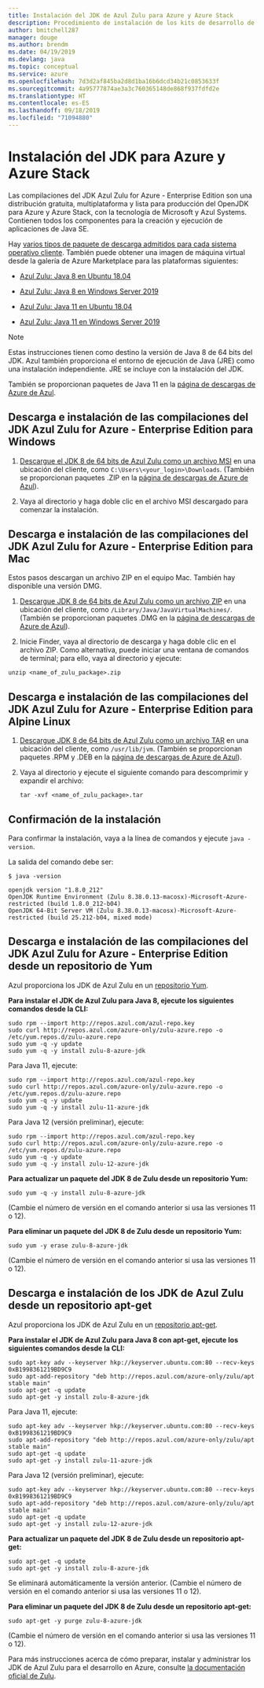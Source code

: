```yaml
---
title: Instalación del JDK de Azul Zulu para Azure y Azure Stack
description: Procedimiento de instalación de los kits de desarrollo de Java (JDK) de Azul Zulu para el desarrollo en Azure con Windows, Linux y Mac
author: bmitchell287
manager: douge
ms.author: brendm
ms.date: 04/19/2019
ms.devlang: java
ms.topic: conceptual
ms.service: azure
ms.openlocfilehash: 7d3d2af845ba2d8d1ba16b6dcd34b21c0853633f
ms.sourcegitcommit: 4a95777874ae3a3c760365148de868f937fdfd2e
ms.translationtype: HT
ms.contentlocale: es-ES
ms.lasthandoff: 09/18/2019
ms.locfileid: "71094880"
---
```

# <a name="install-the-jdk-for-azure-and-azure-stack"></a>Instalación del JDK para Azure y Azure Stack

Las compilaciones del JDK Azul Zulu for Azure - Enterprise Edition son una distribución gratuita, multiplataforma y lista para producción del OpenJDK para Azure y Azure Stack, con la tecnología de Microsoft y Azul Systems. Contienen todos los componentes para la creación y ejecución de aplicaciones de Java SE.

Hay [varios tipos de paquete de descarga admitidos para cada sistema operativo cliente](https://www.azul.com/downloads/azure-only/zulu/). También puede obtener una imagen de máquina virtual desde la galería de Azure Marketplace para las plataformas siguientes:

  * [Azul Zulu: Java 8 en Ubuntu 18.04](https://azuremarketplace.microsoft.com/marketplace/apps/azul.azul-zulu8-ubuntu-1804)
  * [Azul Zulu: Java 8 en Windows Server 2019](https://azuremarketplace.microsoft.com/marketplace/apps/azul.azul-zulu8-windows-2019)
  
  * [Azul Zulu: Java 11 en Ubuntu 18.04](https://azuremarketplace.microsoft.com/marketplace/apps/azul.azul-zulu11-ubuntu-1804)
  * [Azul Zulu: Java 11 en Windows Server 2019](https://azuremarketplace.microsoft.com/marketplace/apps/azul.azul-zulu11-windows-2019)


> [!NOTE]
> Estas instrucciones tienen como destino la versión de Java 8 de 64 bits del JDK. Azul también proporciona el entorno de ejecución de Java (JRE) como una instalación independiente. JRE se incluye con la instalación del JDK.
>
>  También se proporcionan paquetes de Java 11 en la [página de descargas de Azure de Azul](https://www.azul.com/downloads/azure-only/zulu/).

## <a name="download-and-install-the-azul-zulu-for-azure---enterprise-edition-jdk-builds-for-windows"></a>Descarga e instalación de las compilaciones del JDK Azul Zulu for Azure - Enterprise Edition para Windows 

1. [Descargue el JDK 8 de 64 bits de Azul Zulu como un archivo MSI](https://repos.azul.com/azure-only/zulu/packages/zulu-11/11.0.3/zulu-11-azure-jdk_11.31.11-11.0.3-win_x64.msi) en una ubicación del cliente, como `C:\Users\<your_login>\Downloads`. (También se proporcionan paquetes .ZIP en la [página de descargas de Azure de Azul](https://www.azul.com/downloads/azure-only/zulu/)).

2. Vaya al directorio y haga doble clic en el archivo MSI descargado para comenzar la instalación.

## <a name="download-and-install-the-azul-zulu-for-azure---enterprise-edition-jdk-builds-for-mac"></a>Descarga e instalación de las compilaciones del JDK Azul Zulu for Azure - Enterprise Edition para Mac 

Estos pasos descargan un archivo ZIP en el equipo Mac. También hay disponible una versión DMG.

1. [Descargue JDK 8 de 64 bits de Azul Zulu como un archivo ZIP](https://repos.azul.com/azure-only/zulu/packages/zulu-11/11.0.3/zulu-11-azure-jdk_11.31.11-11.0.3-macosx_x64.zip) en una ubicación del cliente, como `/Library/Java/JavaVirtualMachines/`. (También se proporcionan paquetes .DMG en la [página de descargas de Azure de Azul](https://www.azul.com/downloads/azure-only/zulu/)).

2. Inicie Finder, vaya al directorio de descarga y haga doble clic en el archivo ZIP. Como alternativa, puede iniciar una ventana de comandos de terminal; para ello, vaya al directorio y ejecute:

```cli
unzip <name_of_zulu_package>.zip
```

## <a name="download-and-install-the-azul-zulu-for-azure---enterprise-edition-jdk-builds-for-alpine-linux"></a>Descarga e instalación de las compilaciones del JDK Azul Zulu for Azure - Enterprise Edition para Alpine Linux

1. [Descargue JDK 8 de 64 bits de Azul Zulu como un archivo TAR](https://repos.azul.com/azure-only/zulu/packages/zulu-11/11.0.3/zulu-11-azure-jdk_11.31.11-11.0.3-linux_x64.tar.gz) en una ubicación del cliente, como `/usr/lib/jvm`. (También se proporcionan paquetes .RPM y .DEB en la [página de descargas de Azure de Azul](https://www.azul.com/downloads/azure-only/zulu/)).

2. Vaya al directorio y ejecute el siguiente comando para descomprimir y expandir el archivo:

    ```cli
    tar -xvf <name_of_zulu_package>.tar
    ```

## <a name="confirm-your-installation"></a>Confirmación de la instalación

Para confirmar la instalación, vaya a la línea de comandos y ejecute `java -version`.

La salida del comando debe ser:

```cli
$ java -version

openjdk version "1.8.0_212"
OpenJDK Runtime Environment (Zulu 8.38.0.13-macosx)-Microsoft-Azure-restricted (build 1.8.0_212-b04)
OpenJDK 64-Bit Server VM (Zulu 8.38.0.13-macosx)-Microsoft-Azure-restricted (build 25.212-b04, mixed mode)

```

## <a name="download-and-install-the-azul-zulu-for-azure---enterprise-edition-jdks-from-a-yum-repository"></a>Descarga e instalación de las compilaciones del JDK Azul Zulu for Azure - Enterprise Edition desde un repositorio de Yum

Azul proporciona los JDK de Azul Zulu en un [repositorio Yum](https://repos.azul.com/azure-only/zulu-azure.repo).

**Para instalar el JDK de Azul Zulu para Java 8, ejecute los siguientes comandos desde la CLI:**

```cli
sudo rpm --import http://repos.azul.com/azul-repo.key
sudo curl http://repos.azul.com/azure-only/zulu-azure.repo -o /etc/yum.repos.d/zulu-azure.repo
sudo yum -q -y update
sudo yum -q -y install zulu-8-azure-jdk
```

Para Java 11, ejecute:

```cli
sudo rpm --import http://repos.azul.com/azul-repo.key
sudo curl http://repos.azul.com/azure-only/zulu-azure.repo -o /etc/yum.repos.d/zulu-azure.repo
sudo yum -q -y update
sudo yum -q -y install zulu-11-azure-jdk
```

Para Java 12 (versión preliminar), ejecute:

```cli
sudo rpm --import http://repos.azul.com/azul-repo.key
sudo curl http://repos.azul.com/azure-only/zulu-azure.repo -o /etc/yum.repos.d/zulu-azure.repo
sudo yum -q -y update
sudo yum -q -y install zulu-12-azure-jdk
```

**Para actualizar un paquete del JDK 8 de Zulu desde un repositorio Yum:**

```cli
sudo yum -q -y install zulu-8-azure-jdk
```

(Cambie el número de versión en el comando anterior si usa las versiones 11 o 12).

**Para eliminar un paquete del JDK 8 de Zulu desde un repositorio Yum:**

```cli
sudo yum -y erase zulu-8-azure-jdk
```
(Cambie el número de versión en el comando anterior si usa las versiones 11 o 12).

## <a name="download-and-install-the-azul-zulu-jdks-from-an-apt-get-repository"></a>Descarga e instalación de los JDK de Azul Zulu desde un repositorio apt-get

Azul proporciona los JDK de Azul Zulu en un [repositorio apt-get](https://repos.azul.com/azure-only/zulu/apt).

**Para instalar el JDK de Azul Zulu para Java 8 con apt-get, ejecute los siguientes comandos desde la CLI:**

```cli
sudo apt-key adv --keyserver hkp://keyserver.ubuntu.com:80 --recv-keys 0xB1998361219BD9C9
sudo apt-add-repository "deb http://repos.azul.com/azure-only/zulu/apt stable main"
sudo apt-get -q update
sudo apt-get -y install zulu-8-azure-jdk
```

Para Java 11, ejecute:

```cli
sudo apt-key adv --keyserver hkp://keyserver.ubuntu.com:80 --recv-keys 0xB1998361219BD9C9
sudo apt-add-repository "deb http://repos.azul.com/azure-only/zulu/apt stable main"
sudo apt-get -q update
sudo apt-get -y install zulu-11-azure-jdk
```

Para Java 12 (versión preliminar), ejecute:

```cli
sudo apt-key adv --keyserver hkp://keyserver.ubuntu.com:80 --recv-keys 0xB1998361219BD9C9
sudo apt-add-repository "deb http://repos.azul.com/azure-only/zulu/apt stable main"
sudo apt-get -q update
sudo apt-get -y install zulu-12-azure-jdk
```

**Para actualizar un paquete del JDK 8 de Zulu desde un repositorio apt-get:**

```cli
sudo apt-get -q update
sudo apt-get -y install zulu-8-azure-jdk
```

Se eliminará automáticamente la versión anterior.
(Cambie el número de versión en el comando anterior si usa las versiones 11 o 12).

**Para eliminar un paquete del JDK 8 de Zulu desde un repositorio apt-get:**

```cli
sudo apt-get -y purge zulu-8-azure-jdk
```

(Cambie el número de versión en el comando anterior si usa las versiones 11 o 12).

Para más instrucciones acerca de cómo preparar, instalar y administrar los JDK de Azul Zulu para el desarrollo en Azure, consulte [la documentación oficial de Zulu](https://docs.azul.com/zulu/zuludocs/index.htm).

